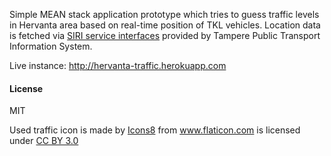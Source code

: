 Simple MEAN stack application prototype which tries to guess traffic levels in Hervanta area based on real-time position of TKL vehicles. Location data is fetched via <a href="http://data.itsfactory.fi" title="SIRI">SIRI service interfaces</a> provided by Tampere Public Transport Information System.

Live instance: http://hervanta-traffic.herokuapp.com

#### License

MIT

Used traffic icon is made by <a href="http://www.icons8.com" title="Icons8">Icons8</a> from <a href="http://www.flaticon.com" title="Flaticon">www.flaticon.com</a> is licensed under <a href="http://creativecommons.org/licenses/by/3.0/" title="Creative Commons BY 3.0">CC BY 3.0</a>
